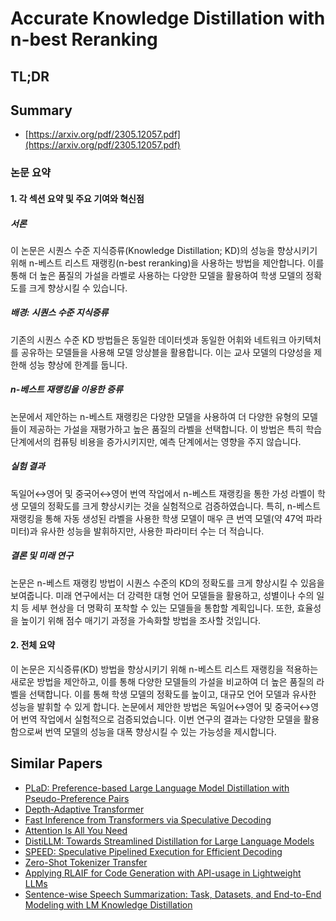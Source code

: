 # Accurate Knowledge Distillation with n-best Reranking
## TL;DR
## Summary
- [https://arxiv.org/pdf/2305.12057.pdf](https://arxiv.org/pdf/2305.12057.pdf)

### 논문 요약

#### 1. 각 섹션 요약 및 주요 기여와 혁신점

##### 서론
이 논문은 시퀀스 수준 지식증류(Knowledge Distillation; KD)의 성능을 향상시키기 위해 n-베스트 리스트 재랭킹(n-best reranking)을 사용하는 방법을 제안합니다. 이를 통해 더 높은 품질의 가설을 라벨로 사용하는 다양한 모델을 활용하여 학생 모델의 정확도를 크게 향상시킬 수 있습니다.

##### 배경: 시퀀스 수준 지식증류
기존의 시퀀스 수준 KD 방법들은 동일한 데이터셋과 동일한 어휘와 네트워크 아키텍처를 공유하는 모델들을 사용해 모델 앙상블을 활용합니다. 이는 교사 모델의 다양성을 제한해 성능 향상에 한계를 둡니다.

##### n-베스트 재랭킹을 이용한 증류
논문에서 제안하는 n-베스트 재랭킹은 다양한 모델을 사용하여 더 다양한 유형의 모델들이 제공하는 가설을 재평가하고 높은 품질의 라벨을 선택합니다. 이 방법은 특히 학습 단계에서의 컴퓨팅 비용을 증가시키지만, 예측 단계에서는 영향을 주지 않습니다.

##### 실험 결과
독일어↔영어 및 중국어↔영어 번역 작업에서 n-베스트 재랭킹을 통한 가성 라벨이 학생 모델의 정확도를 크게 향상시키는 것을 실험적으로 검증하였습니다. 특히, n-베스트 재랭킹을 통해 자동 생성된 라벨을 사용한 학생 모델이 매우 큰 번역 모델(약 47억 파라미터)과 유사한 성능을 발휘하지만, 사용한 파라미터 수는 더 적습니다.

##### 결론 및 미래 연구
논문은 n-베스트 재랭킹 방법이 시퀀스 수준의 KD의 정확도를 크게 향상시킬 수 있음을 보여줍니다. 미래 연구에서는 더 강력한 대형 언어 모델들을 활용하고, 성별이나 수의 일치 등 세부 현상을 더 명확히 포착할 수 있는 모델들을 통합할 계획입니다. 또한, 효율성을 높이기 위해 점수 매기기 과정을 가속화할 방법을 조사할 것입니다.

#### 2. 전체 요약
이 논문은 지식증류(KD) 방법을 향상시키기 위해 n-베스트 리스트 재랭킹을 적용하는 새로운 방법을 제안하고, 이를 통해 다양한 모델들의 가설을 비교하여 더 높은 품질의 라벨을 선택합니다. 이를 통해 학생 모델의 정확도를 높이고, 대규모 언어 모델과 유사한 성능을 발휘할 수 있게 합니다. 논문에서 제안한 방법은 독일어↔영어 및 중국어↔영어 번역 작업에서 실험적으로 검증되었습니다. 이번 연구의 결과는 다양한 모델을 활용함으로써 번역 모델의 성능을 대폭 향상시킬 수 있는 가능성을 제시합니다.

## Similar Papers
- [PLaD: Preference-based Large Language Model Distillation with Pseudo-Preference Pairs](2406.02886.md)
- [Depth-Adaptive Transformer](1910.10073.md)
- [Fast Inference from Transformers via Speculative Decoding](2211.17192.md)
- [Attention Is All You Need](1706.03762.md)
- [DistiLLM: Towards Streamlined Distillation for Large Language Models](2402.03898.md)
- [SPEED: Speculative Pipelined Execution for Efficient Decoding](2310.12072.md)
- [Zero-Shot Tokenizer Transfer](2405.07883.md)
- [Applying RLAIF for Code Generation with API-usage in Lightweight LLMs](2406.20060.md)
- [Sentence-wise Speech Summarization: Task, Datasets, and End-to-End Modeling with LM Knowledge Distillation](2408.00205.md)
